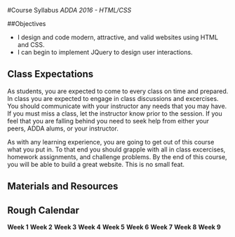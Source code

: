 #Course Syllabus
*ADDA 2016 - HTML/CSS*

##Objectives
- I design and code modern, attractive, and valid websites using HTML and CSS.
- I can begin to implement JQuery to design user interactions.

## Class Expectations
As students, you are expected to come to every class on time and prepared. In class you are expected to engage in class discussions and excercises. You should communicate with your instructor any needs that you may have. If you must miss a class, let the instructor know prior to the session. If you feel that you are falling behind you need to seek help from either your peers, ADDA alums, or your instructor.

As with any learning experience, you are going to get out of this course what you put in. To that end you should grapple with all in class excercises, homework assignments, and challenge problems. By the end of this course, you will be able to build a great website. This is no small feat.

## Materials and Resources


## Rough Calendar
**Week 1**
**Week 2**
**Week 3**
**Week 4**
**Week 5**
**Week 6**
**Week 7**
**Week 8**
**Week 9**
